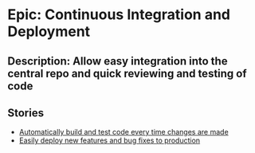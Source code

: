 # Epic: Continuous Integration and Deployment
## Description: Allow easy integration into the central repo and quick reviewing and testing of code
## Stories
* [Automatically build and test code every time changes are made](stories/story_autotesting.md)
* [Easily deploy new features and bug fixes to production](stories/story_quickfix.md)